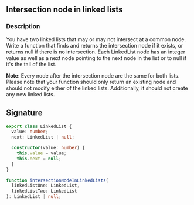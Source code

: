 ## Intersection node in linked lists

### Description

You have two linked lists that may or may not intersect at a common node. Write a function that finds and returns the intersection node if it exists, or returns null if there is no intersection. Each LinkedList node has an integer value as well as a next node pointing to the next node in the list or to null if it's the tail of the list.

**Note**: Every node after the intersection node are the same for both lists. Please note that your function should only return an existing node and should not modify either of the linked lists. Additionally, it should not create any new linked lists.

## Signature

```typescript
export class LinkedList {
  value: number;
  next: LinkedList | null;

  constructor(value: number) {
    this.value = value;
    this.next = null;
  }
}

function intersectionNodeInLinkedLists(
  linkedListOne: LinkedList,
  linkedListTwo: LinkedList
): LinkedList | null;
```
